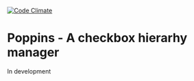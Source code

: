 [![Code Climate](https://codeclimate.com/github/ramongr/poppins/badges/gpa.svg)](https://codeclimate.com/github/ramongr/poppins)
# Poppins - A checkbox hierarhy manager

In development